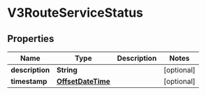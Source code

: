 
# V3RouteServiceStatus

## Properties
Name | Type | Description | Notes
------------ | ------------- | ------------- | -------------
**description** | **String** |  |  [optional]
**timestamp** | [**OffsetDateTime**](OffsetDateTime.md) |  |  [optional]



